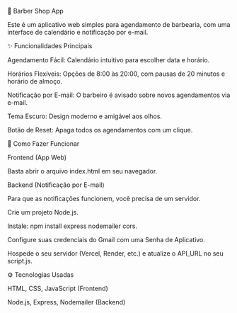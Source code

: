 💈 Barber Shop App

  Este é um aplicativo web simples para agendamento de barbearia,
  com uma interface de calendário e notificação por e-mail.

✨ Funcionalidades Principais

  Agendamento Fácil: Calendário intuitivo para escolher data e horário.

  Horários Flexíveis: Opções de 8:00 às 20:00, com pausas de 20 minutos e horário de almoço.

  Notificação por E-mail: O barbeiro é avisado sobre novos agendamentos via e-mail.

  Tema Escuro: Design moderno e amigável aos olhos.

  Botão de Reset: Apaga todos os agendamentos com um clique.

🚀 Como Fazer Funcionar

  Frontend (App Web)
  
  Basta abrir o arquivo index.html em seu navegador.

Backend (Notificação por E-mail)

  Para que as notificações funcionem, você precisa de um servidor.

  Crie um projeto Node.js.

  Instale: npm install express nodemailer cors.

  Configure suas credenciais do Gmail com uma Senha de Aplicativo.

  Hospede o seu servidor (Vercel, Render, etc.) e atualize o API_URL no seu script.js.

⚙️ Tecnologias Usadas

  HTML, CSS, JavaScript (Frontend)

  Node.js, Express, Nodemailer (Backend)
